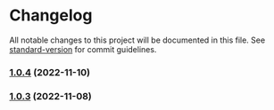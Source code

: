 # Changelog

All notable changes to this project will be documented in this file. See [standard-version](https://github.com/conventional-changelog/standard-version) for commit guidelines.

### [1.0.4](https://github.com/scobyio/analytics-wp/compare/v1.0.2...v1.0.4) (2022-11-10)

### [1.0.3](https://github.com/scobyio/analytics-wp/compare/v1.0.2...v1.0.3) (2022-11-08)
